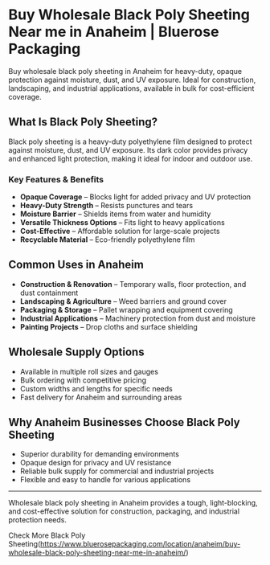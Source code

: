 # Buy Wholesale Black Poly Sheeting Near me in Anaheim | Bluerose Packaging

Buy wholesale black poly sheeting in Anaheim for heavy-duty, opaque protection against moisture, dust, and UV exposure. Ideal for construction, landscaping, and industrial applications, available in bulk for cost-efficient coverage.

## What Is Black Poly Sheeting?

Black poly sheeting is a heavy-duty polyethylene film designed to protect against moisture, dust, and UV exposure. Its dark color provides privacy and enhanced light protection, making it ideal for indoor and outdoor use.

### Key Features & Benefits

- **Opaque Coverage** – Blocks light for added privacy and UV protection  
- **Heavy-Duty Strength** – Resists punctures and tears  
- **Moisture Barrier** – Shields items from water and humidity  
- **Versatile Thickness Options** – Fits light to heavy applications  
- **Cost-Effective** – Affordable solution for large-scale projects  
- **Recyclable Material** – Eco-friendly polyethylene film  

## Common Uses in Anaheim

- **Construction & Renovation** – Temporary walls, floor protection, and dust containment  
- **Landscaping & Agriculture** – Weed barriers and ground cover  
- **Packaging & Storage** – Pallet wrapping and equipment covering  
- **Industrial Applications** – Machinery protection from dust and moisture  
- **Painting Projects** – Drop cloths and surface shielding  

## Wholesale Supply Options

- Available in multiple roll sizes and gauges  
- Bulk ordering with competitive pricing  
- Custom widths and lengths for specific needs  
- Fast delivery for Anaheim and surrounding areas  

## Why Anaheim Businesses Choose Black Poly Sheeting

- Superior durability for demanding environments  
- Opaque design for privacy and UV resistance  
- Reliable bulk supply for commercial and industrial projects  
- Flexible and easy to handle for various applications  

---

Wholesale black poly sheeting in Anaheim provides a tough, light-blocking, and cost-effective solution for construction, packaging, and industrial protection needs.

Check More Black Poly Sheeting(https://www.bluerosepackaging.com/location/anaheim/buy-wholesale-black-poly-sheeting-near-me-in-anaheim/)

